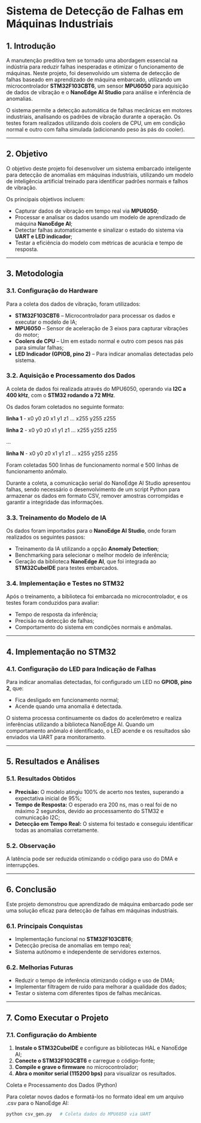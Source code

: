 # Sistema de Detecção de Falhas em Máquinas Industriais

## 1. Introdução

A manutenção preditiva tem se tornado uma abordagem essencial na indústria para reduzir falhas inesperadas e otimizar o funcionamento de máquinas. Neste projeto, foi desenvolvido um sistema de detecção de falhas baseado em aprendizado de máquina embarcado, utilizando um microcontrolador **STM32F103CBT6**, um sensor **MPU6050** para aquisição de dados de vibração e o **NanoEdge AI Studio** para análise e inferência de anomalias.

O sistema permite a detecção automática de falhas mecânicas em motores industriais, analisando os padrões de vibração durante a operação. Os testes foram realizados utilizando dois coolers de CPU, um em condição normal e outro com falha simulada (adicionando peso às pás do cooler).

---

## 2. Objetivo

O objetivo deste projeto foi desenvolver um sistema embarcado inteligente para detecção de anomalias em máquinas industriais, utilizando um modelo de inteligência artificial treinado para identificar padrões normais e falhos de vibração.

Os principais objetivos incluem:

- Capturar dados de vibração em tempo real via **MPU6050**;
- Processar e analisar os dados usando um modelo de aprendizado de máquina **NanoEdge AI**;
- Detectar falhas automaticamente e sinalizar o estado do sistema via **UART e LED indicador**;
- Testar a eficiência do modelo com métricas de acurácia e tempo de resposta.

---

## 3. Metodologia

### 3.1. Configuração do Hardware

Para a coleta dos dados de vibração, foram utilizados:

- **STM32F103CBT6** – Microcontrolador para processar os dados e executar o modelo de IA;
- **MPU6050** – Sensor de aceleração de 3 eixos para capturar vibrações do motor;
- **Coolers de CPU** – Um em estado normal e outro com pesos nas pás para simular falhas;
- **LED Indicador (GPIOB, pino 2)** – Para indicar anomalias detectadas pelo sistema.

### 3.2. Aquisição e Processamento dos Dados

A coleta de dados foi realizada através do MPU6050, operando via **I2C a 400 kHz**, com o **STM32 rodando a 72 MHz**.

Os dados foram coletados no seguinte formato:

**linha 1** - x0 y0 z0 x1 y1 z1 ... x255 y255 z255 

**linha 2** - x0 y0 z0 x1 y1 z1 ... x255 y255 z255 

... 

**linha N** - x0 y0 z0 x1 y1 z1 ... x255 y255 z255


Foram coletadas 500 linhas de funcionamento normal e 500 linhas de funcionamento anômalo.

Durante a coleta, a comunicação serial do NanoEdge AI Studio apresentou falhas, sendo necessário o desenvolvimento de um script Python para armazenar os dados em formato CSV, remover amostras corrompidas e garantir a integridade das informações.

### 3.3. Treinamento do Modelo de IA

Os dados foram importados para o **NanoEdge AI Studio**, onde foram realizados os seguintes passos:

- Treinamento da IA utilizando a opção **Anomaly Detection**;
- Benchmarking para selecionar o melhor modelo de inferência;
- Geração da biblioteca **NanoEdge AI**, que foi integrada ao **STM32CubeIDE** para testes embarcados.

### 3.4. Implementação e Testes no STM32

Após o treinamento, a biblioteca foi embarcada no microcontrolador, e os testes foram conduzidos para avaliar:

- Tempo de resposta da inferência;
- Precisão na detecção de falhas;
- Comportamento do sistema em condições normais e anômalas.

---

## 4. Implementação no STM32

### 4.1. Configuração do LED para Indicação de Falhas

Para indicar anomalias detectadas, foi configurado um LED no **GPIOB, pino 2**, que:

- Fica desligado em funcionamento normal;
- Acende quando uma anomalia é detectada.

O sistema processa continuamente os dados do acelerômetro e realiza inferências utilizando a biblioteca NanoEdge AI. Quando um comportamento anômalo é identificado, o LED acende e os resultados são enviados via UART para monitoramento.

---

## 5. Resultados e Análises

### 5.1. Resultados Obtidos

- **Precisão:** O modelo atingiu 100% de acerto nos testes, superando a expectativa inicial de 95%;
- **Tempo de Resposta:** O esperado era 200 ns, mas o real foi de no máximo 2 segundos, devido ao processamento do STM32 e comunicação I2C;
- **Detecção em Tempo Real:** O sistema foi testado e conseguiu identificar todas as anomalias corretamente.

### 5.2. Observação

A latência pode ser reduzida otimizando o código para uso do DMA e interrupções.

---

## 6. Conclusão

Este projeto demonstrou que aprendizado de máquina embarcado pode ser uma solução eficaz para detecção de falhas em máquinas industriais.

### 6.1. Principais Conquistas

- Implementação funcional no **STM32F103CBT6**;
- Detecção precisa de anomalias em tempo real;
- Sistema autônomo e independente de servidores externos.

### 6.2. Melhorias Futuras

- Reduzir o tempo de inferência otimizando código e uso de DMA;
- Implementar filtragem de ruído para melhorar a qualidade dos dados;
- Testar o sistema com diferentes tipos de falhas mecânicas.

---

## 7. Como Executar o Projeto

### 7.1. Configuração do Ambiente

1. **Instale o STM32CubeIDE** e configure as bibliotecas HAL e NanoEdge AI;
2. **Conecte o STM32F103CBT6** e carregue o código-fonte;
3. **Compile e grave o firmware** no microcontrolador;
4. **Abra o monitor serial (115200 bps)** para visualizar os resultados.

Coleta e Processamento dos Dados (Python)

Para coletar novos dados e formatá-los no formato ideal em um arquivo .csv para o NanoEdge AI:

```bash
python csv_gen.py   # Coleta dados do MPU6050 via UART
```
